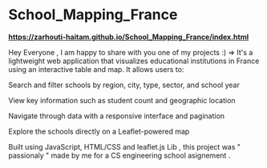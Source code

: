 # School_Mapping_France
**https://zarhouti-haitam.github.io/School_Mapping_France/index.html**

Hey Everyone , I am happy to share with you one of my projects :) =>
It's a lightweight web application that visualizes educational institutions in France using an interactive table and map. It allows users to:

Search and filter schools by region, city, type, sector, and school year

View key information such as student count and geographic location

Navigate through data with a responsive interface and pagination

Explore the schools directly on a Leaflet-powered map 

Built using JavaScript, HTML/CSS and leaflet.js Lib , this project was " passionaly " made by me  for a CS engineering school asignement  .


